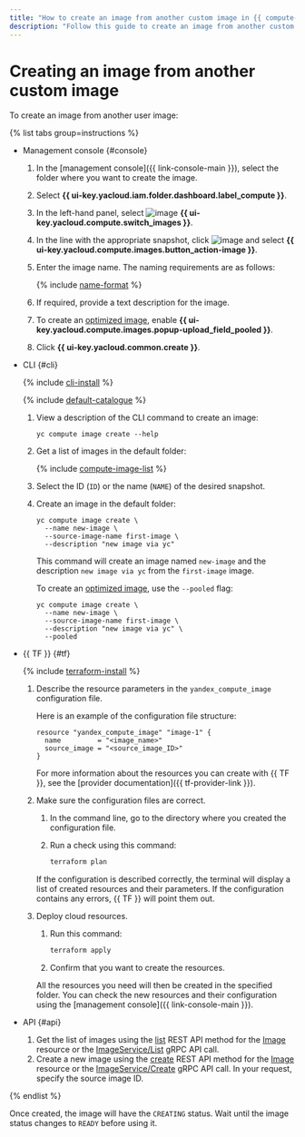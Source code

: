 ```yaml
---
title: "How to create an image from another custom image in {{ compute-full-name }}"
description: "Follow this guide to create an image from another custom image."
---
```


# Creating an image from another custom image

To create an image from another user image:

{% list tabs group=instructions %}

- Management console {#console}

   1. In the [management console]({{ link-console-main }}), select the folder where you want to create the image.
   1. Select **{{ ui-key.yacloud.iam.folder.dashboard.label_compute }}**.
   1. In the left-hand panel, select ![image](../../../_assets/console-icons/layers.svg) **{{ ui-key.yacloud.compute.switch_images }}**.
   1. In the line with the appropriate snapshot, click ![image](../../../_assets/console-icons/ellipsis.svg) and select **{{ ui-key.yacloud.compute.images.button_action-image }}**.
   1. Enter the image name. The naming requirements are as follows:

      {% include [name-format](../../../_includes/name-format.md) %}

   1. If required, provide a text description for the image.
   1. To create an [optimized image](../../concepts/image.md#images-optimized-for-deployment), enable **{{ ui-key.yacloud.compute.images.popup-upload_field_pooled }}**.
   1. Click **{{ ui-key.yacloud.common.create }}**.

- CLI {#cli}

   {% include [cli-install](../../../_includes/cli-install.md) %}

   {% include [default-catalogue](../../../_includes/default-catalogue.md) %}

   1. View a description of the CLI command to create an image:

      ```
      yc compute image create --help
      ```

   1. Get a list of images in the default folder:

      {% include [compute-image-list](../../../_includes/compute/image-list.md) %}

   1. Select the ID (`ID`) or the name (`NAME`) of the desired snapshot.
   1. Create an image in the default folder:

      ```
      yc compute image create \
        --name new-image \
        --source-image-name first-image \
        --description "new image via yc"
      ```

      This command will create an image named `new-image` and the description `new image via yc` from the `first-image` image.

      To create an [optimized image](../../concepts/image.md#images-optimized-for-deployment), use the `--pooled` flag:

      ```
      yc compute image create \
        --name new-image \
        --source-image-name first-image \
        --description "new image via yc" \
        --pooled
      ```

- {{ TF }} {#tf}

   {% include [terraform-install](../../../_includes/terraform-install.md) %}

   1. Describe the resource parameters in the `yandex_compute_image` configuration file.

      Here is an example of the configuration file structure:

      ```
      resource "yandex_compute_image" "image-1" {
        name         = "<image_name>"
        source_image = "<source_image_ID>"
      }
      ```

      For more information about the resources you can create with {{ TF }}, see the [provider documentation]({{ tf-provider-link }}).

   1. Make sure the configuration files are correct.

      1. In the command line, go to the directory where you created the configuration file.
      1. Run a check using this command:

         ```bash
         terraform plan
         ```

      If the configuration is described correctly, the terminal will display a list of created resources and their parameters. If the configuration contains any errors, {{ TF }} will point them out.

   1. Deploy cloud resources.

      1. Run this command:

         ```bash
         terraform apply
         ```

      1. Confirm that you want to create the resources.

      All the resources you need will then be created in the specified folder. You can check the new resources and their configuration using the [management console]({{ link-console-main }}).

- API {#api}

   1. Get the list of images using the [list](../../api-ref/Image/list.md) REST API method for the [Image](../../api-ref/Image/index.md) resource or the [ImageService/List](../../api-ref/grpc/image_service.md#List) gRPC API call.
   1. Create a new image using the [create](../../api-ref/Image/create.md) REST API method for the [Image](../../api-ref/Image/index.md) resource or the [ImageService/Create](../../api-ref/grpc/image_service.md#Create) gRPC API call. In your request, specify the source image ID.

{% endlist %}

Once created, the image will have the `CREATING` status. Wait until the image status changes to `READY` before using it.
